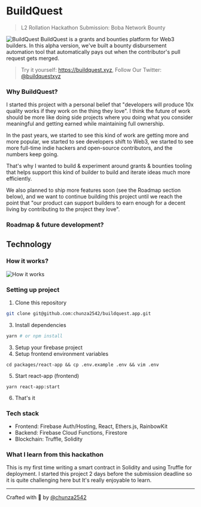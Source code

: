 # BuildQuest
> L2 Rollation Hackathon Submission: Boba Network Bounty 

![BuildQuest](https://i.ibb.co/xS2SFrt/Clean-Shot-2565-05-23-at-03-45-29-2x.png)
BuildQuest is a grants and bounties platform for Web3 builders. In this alpha version, we've built a bounty disbursement automation tool that automatically pays out when the contributor's pull request gets merged.

> Try it yourself: https://buildquest.xyz, Follow Our Twitter: [@buildquestxyz](https://twitter.com/buildquestxyz)

### Why BuildQuest?
I started this project with a personal belief that "developers will produce 10x quality works if they work on the thing they love". I think the future of work should be more like doing side projects where you doing what you consider meaningful and getting earned while maintaining full ownership.

In the past years, we started to see this kind of work are getting more and more popular, we started to see developers shift to Web3, we started to see more full-time indie hackers and open-source contributors, and the numbers keep going.

That's why I wanted to build & experiment around grants & bounties tooling that helps support this kind of builder to build and iterate ideas much more efficiently.

We also planned to ship more features soon (see the Roadmap section below), and we want to continue building this project until we reach the point that "our product can support builders to earn enough for a decent living by contributing to the project they love".

### Roadmap & future development?

## Technology
### How it works?
![How it works](https://i.ibb.co/LnfxHn5/Clean-Shot-2565-05-23-at-04-19-53-2x.png)
### Setting up project
1. Clone this repository
```sh
git clone git@github.com:chunza2542/buildquest.app.git
```
3. Install dependencies
```sh
yarn # or npm install
```
3. Setup your firebase project
4. Setup frontend environment variables
```
cd packages/react-app && cp .env.example .env && vim .env
```
5. Start react-app (frontend)
```
yarn react-app:start
```
6. That's it

### Tech stack
- Frontend: Firebase Auth/Hosting, React, Ethers.js, RainbowKit
- Backend: Firebase Cloud Functions, Firestore
- Blockchain: Truffle, Solidity

### What I learn from this hackathon 
This is my first time writing a smart contract in Solidity and using Truffle for deployment. I started this project 2 days before the submission deadline so it is quite challenging here but It's really enjoyable to learn.

---

Crafted with 🧡 by [@chunza2542](https://twitter.com/chunza2542)
